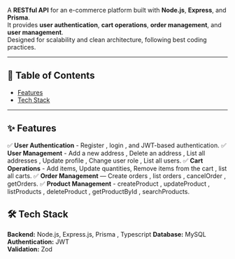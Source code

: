 A **RESTful API** for an e-commerce platform built with **Node.js**, **Express**, and **Prisma**.  
It provides **user authentication**, **cart operations**, **order management**, and **user management**.  
Designed for scalability and clean architecture, following best coding practices.

---

## 📌 Table of Contents
- [Features](#-features)
- [Tech Stack](#-tech-stack)


---

## ✨ Features

✅ **User Authentication** - Register , login , and JWT-based authentication.
✅ **User Management** - Add a new address , Delete an address , List all addresses ,  Update profile , Change user role , List all users.
✅ **Cart Operations** - Add items, Update quantities, Remove items from the cart , list all carts.
✅ **Order Management** — Create orders , list orders , cancelOrder  , getOrders.
✅ **Product Management** - createProduct , updateProduct  , listProducts , deleteProduct , getProductById , searchProducts.
 
## 🛠 Tech Stack

**Backend:** Node.js, Express.js, Prisma , Typescript
**Database:** MySQL  
**Authentication:** JWT  
**Validation:** Zod  
